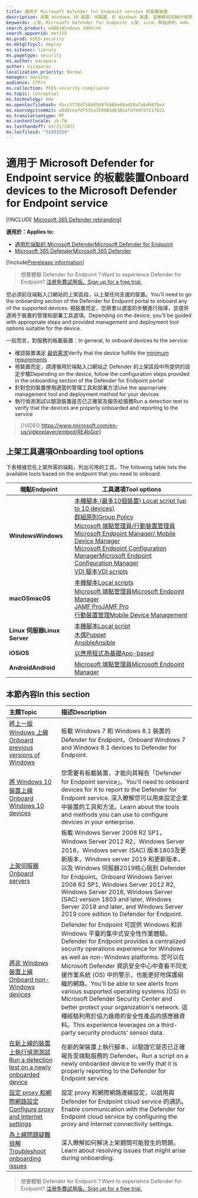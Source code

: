 ```yaml
---
title: 適用于 Microsoft Defender for Endpoint service 的板載裝置
description: 板載 Windows 10 裝置、伺服器、非 Windows 裝置，並瞭解如何執行偵測測試。
keywords: 上架，Microsoft Defender for Endpoint 上架，sccm，群組原則，mdm，local script，偵測測試
search.product: eADQiWindows 10XVcnh
search.appverid: met150
ms.prod: m365-security
ms.mktglfcycl: deploy
ms.sitesec: library
ms.pagetype: security
ms.author: macapara
author: mjcaparas
localization_priority: Normal
manager: dansimp
audience: ITPro
ms.collection: M365-security-compliance
ms.topic: conceptual
ms.technology: mde
ms.openlocfilehash: 05cc5770df5bb05687bb8be69ad89a7abd6875ed
ms.sourcegitcommit: a8d8cee7df535a150985d6165afdfddfdf21f622
ms.translationtype: MT
ms.contentlocale: zh-TW
ms.lasthandoff: 04/21/2021
ms.locfileid: "51933550"
---
```

# <a name="onboard-devices-to-the-microsoft-defender-for-endpoint-service"></a><span data-ttu-id="873fa-104">適用于 Microsoft Defender for Endpoint service 的板載裝置</span><span class="sxs-lookup"><span data-stu-id="873fa-104">Onboard devices to the Microsoft Defender for Endpoint service</span></span>

[!INCLUDE [Microsoft 365 Defender rebranding](../../includes/microsoft-defender.md)]

<span data-ttu-id="873fa-105">**適用於：**</span><span class="sxs-lookup"><span data-stu-id="873fa-105">**Applies to:**</span></span>
- [<span data-ttu-id="873fa-106">適用於端點的 Microsoft Defender</span><span class="sxs-lookup"><span data-stu-id="873fa-106">Microsoft Defender for Endpoint</span></span>](https://go.microsoft.com/fwlink/p/?linkid=2154037)
- [<span data-ttu-id="873fa-107">Microsoft 365 Defender</span><span class="sxs-lookup"><span data-stu-id="873fa-107">Microsoft 365 Defender</span></span>](https://go.microsoft.com/fwlink/?linkid=2118804)

[!include[Prerelease information](../../includes/prerelease.md)]

><span data-ttu-id="873fa-108">想要體驗 Defender for Endpoint？</span><span class="sxs-lookup"><span data-stu-id="873fa-108">Want to experience Defender for Endpoint?</span></span> [<span data-ttu-id="873fa-109">注册免費試用版。</span><span class="sxs-lookup"><span data-stu-id="873fa-109">Sign up for a free trial.</span></span>](https://www.microsoft.com/microsoft-365/windows/microsoft-defender-atp?ocid=docs-wdatp-onboardconfigure-abovefoldlink)

<span data-ttu-id="873fa-110">您必須前往端點入口網站的上架區段，以上架任何支援的裝置。</span><span class="sxs-lookup"><span data-stu-id="873fa-110">You'll need to go the onboarding section of the Defender for Endpoint portal to onboard any of the supported devices.</span></span> <span data-ttu-id="873fa-111">視裝置而定，您將會以適當的步驟進行指導，並提供適用于裝置的管理和部署工具選項。</span><span class="sxs-lookup"><span data-stu-id="873fa-111">Depending on the device, you'll be guided with appropriate steps and provided management and deployment tool options suitable for the device.</span></span> 

<span data-ttu-id="873fa-112">一般而言，對服務的板載裝置：</span><span class="sxs-lookup"><span data-stu-id="873fa-112">In general, to onboard devices to the service:</span></span>

- <span data-ttu-id="873fa-113">確認裝置滿足 [最低需求](minimum-requirements.md)</span><span class="sxs-lookup"><span data-stu-id="873fa-113">Verify that the device fulfills the [minimum requirements](minimum-requirements.md)</span></span>
- <span data-ttu-id="873fa-114">視裝置而定，請遵循用於端點入口網站之 Defender 的上架區段中所提供的設定步驟</span><span class="sxs-lookup"><span data-stu-id="873fa-114">Depending on the device, follow the configuration steps provided in the onboarding section of the Defender for Endpoint portal</span></span>
- <span data-ttu-id="873fa-115">針對您的裝置使用適當的管理工具和部署方法</span><span class="sxs-lookup"><span data-stu-id="873fa-115">Use the appropriate management tool and deployment method for your devices</span></span>
- <span data-ttu-id="873fa-116">執行偵測測試以驗證裝置是否已正確架及報告給服務</span><span class="sxs-lookup"><span data-stu-id="873fa-116">Run a detection test to verify that the devices are properly onboarded and reporting to the service</span></span>

>[!VIDEO https://www.microsoft.com/en-us/videoplayer/embed/RE4bGqr]

## <a name="onboarding-tool-options"></a><span data-ttu-id="873fa-117">上架工具選項</span><span class="sxs-lookup"><span data-stu-id="873fa-117">Onboarding tool options</span></span>
<span data-ttu-id="873fa-118">下表根據您在上架所需的端點，列出可用的工具。</span><span class="sxs-lookup"><span data-stu-id="873fa-118">The following table lists the available tools based on the endpoint that you need to onboard.</span></span>

| <span data-ttu-id="873fa-119">端點</span><span class="sxs-lookup"><span data-stu-id="873fa-119">Endpoint</span></span>     | <span data-ttu-id="873fa-120">工具選項</span><span class="sxs-lookup"><span data-stu-id="873fa-120">Tool options</span></span>                       |
|--------------|------------------------------------------|
| <span data-ttu-id="873fa-121">**Windows**</span><span class="sxs-lookup"><span data-stu-id="873fa-121">**Windows**</span></span>  |  [<span data-ttu-id="873fa-122">本機腳本 (最多10個裝置) </span><span class="sxs-lookup"><span data-stu-id="873fa-122">Local script (up to 10 devices)</span></span>](configure-endpoints-script.md) <br>  [<span data-ttu-id="873fa-123">群組原則</span><span class="sxs-lookup"><span data-stu-id="873fa-123">Group Policy</span></span>](configure-endpoints-gp.md) <br>  [<span data-ttu-id="873fa-124">Microsoft 端點管理員/行動裝置管理員</span><span class="sxs-lookup"><span data-stu-id="873fa-124">Microsoft Endpoint Manager/ Mobile Device Manager</span></span>](configure-endpoints-mdm.md) <br>   [<span data-ttu-id="873fa-125">Microsoft Endpoint Configuration Manager</span><span class="sxs-lookup"><span data-stu-id="873fa-125">Microsoft Endpoint Configuration Manager</span></span>](configure-endpoints-sccm.md) <br> [<span data-ttu-id="873fa-126">VDI 腳本</span><span class="sxs-lookup"><span data-stu-id="873fa-126">VDI scripts</span></span>](configure-endpoints-vdi.md)   |
| <span data-ttu-id="873fa-127">**macOS**</span><span class="sxs-lookup"><span data-stu-id="873fa-127">**macOS**</span></span>    | [<span data-ttu-id="873fa-128">本機腳本</span><span class="sxs-lookup"><span data-stu-id="873fa-128">Local scripts</span></span>](mac-install-manually.md) <br> [<span data-ttu-id="873fa-129">Microsoft 端點管理員</span><span class="sxs-lookup"><span data-stu-id="873fa-129">Microsoft Endpoint Manager</span></span>](mac-install-with-intune.md) <br> [<span data-ttu-id="873fa-130">JAMF Pro</span><span class="sxs-lookup"><span data-stu-id="873fa-130">JAMF Pro</span></span>](mac-install-with-jamf.md) <br> [<span data-ttu-id="873fa-131">行動裝置管理</span><span class="sxs-lookup"><span data-stu-id="873fa-131">Mobile Device Management</span></span>](mac-install-with-other-mdm.md) |
| <span data-ttu-id="873fa-132">**Linux 伺服器**</span><span class="sxs-lookup"><span data-stu-id="873fa-132">**Linux Server**</span></span> | [<span data-ttu-id="873fa-133">本機腳本</span><span class="sxs-lookup"><span data-stu-id="873fa-133">Local script</span></span>](linux-install-manually.md) <br> [<span data-ttu-id="873fa-134">木偶</span><span class="sxs-lookup"><span data-stu-id="873fa-134">Puppet</span></span>](linux-install-with-puppet.md) <br> [<span data-ttu-id="873fa-135">Ansible</span><span class="sxs-lookup"><span data-stu-id="873fa-135">Ansible</span></span>](linux-install-with-ansible.md)|
| <span data-ttu-id="873fa-136">**iOS**</span><span class="sxs-lookup"><span data-stu-id="873fa-136">**iOS**</span></span>      | [<span data-ttu-id="873fa-137">以應用程式為基礎</span><span class="sxs-lookup"><span data-stu-id="873fa-137">App-based</span></span>](ios-install.md)                                |
| <span data-ttu-id="873fa-138">**Android**</span><span class="sxs-lookup"><span data-stu-id="873fa-138">**Android**</span></span>  | [<span data-ttu-id="873fa-139">Microsoft 端點管理員</span><span class="sxs-lookup"><span data-stu-id="873fa-139">Microsoft Endpoint Manager</span></span>](android-intune.md)               | 




## <a name="in-this-section"></a><span data-ttu-id="873fa-140">本節內容</span><span class="sxs-lookup"><span data-stu-id="873fa-140">In this section</span></span>
<span data-ttu-id="873fa-141">主題</span><span class="sxs-lookup"><span data-stu-id="873fa-141">Topic</span></span> | <span data-ttu-id="873fa-142">描述</span><span class="sxs-lookup"><span data-stu-id="873fa-142">Description</span></span>
:---|:---
[<span data-ttu-id="873fa-143">將上一版 Windows 上線</span><span class="sxs-lookup"><span data-stu-id="873fa-143">Onboard previous versions of Windows</span></span>](onboard-downlevel.md)| <span data-ttu-id="873fa-144">板載 Windows 7 和 Windows 8.1 裝置的 Defender for Endpoint。</span><span class="sxs-lookup"><span data-stu-id="873fa-144">Onboard Windows 7 and Windows 8.1 devices to Defender for Endpoint.</span></span> 
[<span data-ttu-id="873fa-145">將 Windows 10 裝置上線</span><span class="sxs-lookup"><span data-stu-id="873fa-145">Onboard Windows 10 devices</span></span>](configure-endpoints.md) | <span data-ttu-id="873fa-146">您需要有板載裝置，才能向其報告「Defender for Endpoint service」。</span><span class="sxs-lookup"><span data-stu-id="873fa-146">You'll need to onboard devices for it to report to the Defender for Endpoint service.</span></span> <span data-ttu-id="873fa-147">深入瞭解您可以用來設定企業中裝置的工具和方法。</span><span class="sxs-lookup"><span data-stu-id="873fa-147">Learn about the tools and methods you can use to configure devices in your enterprise.</span></span>
[<span data-ttu-id="873fa-148">上架伺服器</span><span class="sxs-lookup"><span data-stu-id="873fa-148">Onboard servers</span></span>](configure-server-endpoints.md) |  <span data-ttu-id="873fa-149">板載 Windows Server 2008 R2 SP1，Windows Server 2012 R2，Windows Server 2016，Windows server (SAC) 版本1803及更新版本，Windows server 2019 和更新版本，以及 Windows 伺服器2019核心版到 Defender for Endpoint。</span><span class="sxs-lookup"><span data-stu-id="873fa-149">Onboard Windows Server 2008 R2 SP1, Windows Server 2012 R2, Windows Server 2016, Windows Server (SAC) version 1803 and later, Windows Server 2019 and later, and Windows Server 2019 core edition to Defender for Endpoint.</span></span>
[<span data-ttu-id="873fa-150">將非 Windows 裝置上線</span><span class="sxs-lookup"><span data-stu-id="873fa-150">Onboard non-Windows devices</span></span>](configure-endpoints-non-windows.md) | <span data-ttu-id="873fa-151">Defender for Endpoint 可提供 Windows 和非 Windows 平臺的集中式安全性作業體驗。</span><span class="sxs-lookup"><span data-stu-id="873fa-151">Defender for Endpoint provides a centralized security operations experience for Windows as well as non-Windows platforms.</span></span> <span data-ttu-id="873fa-152">您可以在 Microsoft Defender 資訊安全中心中查看不同支援作業系統 (OS) 中的警示，也能更好地保護組織的網路。</span><span class="sxs-lookup"><span data-stu-id="873fa-152">You'll be able to see alerts from various supported operating systems (OS) in Microsoft Defender Security Center and better protect your organization's network.</span></span> <span data-ttu-id="873fa-153">這種經驗利用於協力廠商的安全性產品的感應器資料。</span><span class="sxs-lookup"><span data-stu-id="873fa-153">This experience leverages on a third-party security products' sensor data.</span></span> 
[<span data-ttu-id="873fa-154">在新上線的裝置上執行偵測測試</span><span class="sxs-lookup"><span data-stu-id="873fa-154">Run a detection test on a newly onboarded device</span></span>](run-detection-test.md) | <span data-ttu-id="873fa-155">在新的架裝置上執行腳本，以驗證它是否已正確報告至端點服務的 Defender。</span><span class="sxs-lookup"><span data-stu-id="873fa-155">Run a script on a newly onboarded device to verify that it is properly reporting to the Defender for Endpoint service.</span></span>
[<span data-ttu-id="873fa-156">設定 proxy 和網際網路設定</span><span class="sxs-lookup"><span data-stu-id="873fa-156">Configure proxy and Internet settings</span></span>](configure-proxy-internet.md)| <span data-ttu-id="873fa-157">設定 proxy 和網際網路連線設定，以啟用與 Defender for Endpoint cloud service 的通訊。</span><span class="sxs-lookup"><span data-stu-id="873fa-157">Enable communication with the Defender for Endpoint cloud service by configuring the proxy and Internet connectivity settings.</span></span>
[<span data-ttu-id="873fa-158">為上線問題疑難排解</span><span class="sxs-lookup"><span data-stu-id="873fa-158">Troubleshoot onboarding issues</span></span>](troubleshoot-onboarding.md) | <span data-ttu-id="873fa-159">深入瞭解如何解決上架期間可能發生的問題。</span><span class="sxs-lookup"><span data-stu-id="873fa-159">Learn about resolving issues that might arise during onboarding.</span></span>

><span data-ttu-id="873fa-160">想要體驗 Defender for Endpoint？</span><span class="sxs-lookup"><span data-stu-id="873fa-160">Want to experience Defender for Endpoint?</span></span> [<span data-ttu-id="873fa-161">注册免費試用版。</span><span class="sxs-lookup"><span data-stu-id="873fa-161">Sign up for a free trial.</span></span>](https://www.microsoft.com/microsoft-365/windows/microsoft-defender-atp?ocid=docs-wdatp-onboardconfigure-belowfoldlink)
